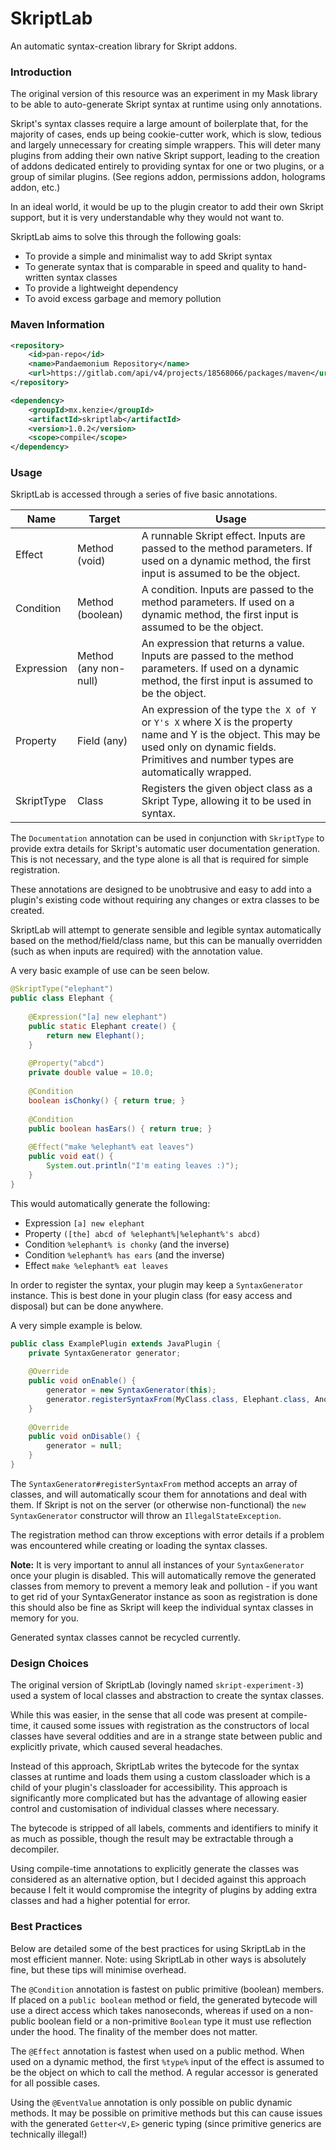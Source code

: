 SkriptLab
=====

An automatic syntax-creation library for Skript addons.

### Introduction

The original version of this resource was an experiment in my Mask library to be able to auto-generate Skript syntax at runtime using only annotations.

Skript's syntax classes require a large amount of boilerplate that, for the majority of cases, ends up being cookie-cutter work, which is slow, tedious and largely unnecessary for creating simple wrappers.
This will deter many plugins from adding their own native Skript support, leading to the creation of addons dedicated entirely to providing syntax for one or two plugins, or a group of similar plugins. (See regions addon, permissions addon, holograms addon, etc.)

In an ideal world, it would be up to the plugin creator to add their own Skript support, but it is very understandable why they would not want to.

SkriptLab aims to solve this through the following goals:
 - To provide a simple and minimalist way to add Skript syntax
 - To generate syntax that is comparable in speed and quality to hand-written syntax classes
 - To provide a lightweight dependency
 - To avoid excess garbage and memory pollution

### Maven Information

```xml
<repository>
    <id>pan-repo</id>
    <name>Pandaemonium Repository</name>
    <url>https://gitlab.com/api/v4/projects/18568066/packages/maven</url>
</repository>
``` 

```xml
<dependency>
    <groupId>mx.kenzie</groupId>
    <artifactId>skriptlab</artifactId>
    <version>1.0.2</version>
    <scope>compile</scope>
</dependency>
```

### Usage

SkriptLab is accessed through a series of five basic annotations.

|Name|Target|Usage|
|----|------|-----|
|Effect|Method (void)|A runnable Skript effect. Inputs are passed to the method parameters. If used on a dynamic method, the first input is assumed to be the object.|
|Condition|Method (boolean)|A condition. Inputs are passed to the method parameters. If used on a dynamic method, the first input is assumed to be the object.|
|Expression|Method (any non-null)|An expression that returns a value. Inputs are passed to the method parameters. If used on a dynamic method, the first input is assumed to be the object.|
|Property|Field (any)|An expression of the type `the X of Y` or `Y's X` where X is the property name and Y is the object. This may be used only on dynamic fields. Primitives and number types are automatically wrapped.|
|SkriptType|Class|Registers the given object class as a Skript Type, allowing it to be used in syntax.|

The `Documentation` annotation can be used in conjunction with `SkriptType` to provide extra details for Skript's automatic user documentation generation. This is not necessary, and the type alone is all that is required for simple registration. 

These annotations are designed to be unobtrusive and easy to add into a plugin's existing code without requiring any changes or extra classes to be created.

SkriptLab will attempt to generate sensible and legible syntax automatically based on the method/field/class name, but this can be manually overridden (such as when inputs are required) with the annotation value.

A very basic example of use can be seen below.

```java
@SkriptType("elephant")
public class Elephant {
    
    @Expression("[a] new elephant")
    public static Elephant create() {
        return new Elephant();
    }
    
    @Property("abcd")
    private double value = 10.0;
    
    @Condition
    boolean isChonky() { return true; }
    
    @Condition
    public boolean hasEars() { return true; }
    
    @Effect("make %elephant% eat leaves")
    public void eat() {
        System.out.println("I'm eating leaves :)");
    }
}
```

This would automatically generate the following:
 - Expression `[a] new elephant`
 - Property `([the] abcd of %elephant%|%elephant%'s abcd)`
 - Condition `%elephant% is chonky` (and the inverse)
 - Condition `%elephant% has ears` (and the inverse)
 - Effect `make %elephant% eat leaves`

In order to register the syntax, your plugin may keep a `SyntaxGenerator` instance. This is best done in your plugin class (for easy access and disposal) but can be done anywhere.

A very simple example is below.

```java
public class ExamplePlugin extends JavaPlugin {
    private SyntaxGenerator generator;
    
    @Override
    public void onEnable() {
        generator = new SyntaxGenerator(this);
        generator.registerSyntaxFrom(MyClass.class, Elephant.class, AnotherClass.class);
    }
    
    @Override
    public void onDisable() {
        generator = null;
    }
}
```

The `SyntaxGenerator#registerSyntaxFrom` method accepts an array of classes, and will automatically scour them for annotations and deal with them.
If Skript is not on the server (or otherwise non-functional) the `new SyntaxGenerator` constructor will throw an `IllegalStateException`.

The registration method can throw exceptions with error details if a problem was encountered while creating or loading the syntax classes.

**Note:** It is very important to annul all instances of your `SyntaxGenerator` once your plugin is disabled. This will automatically remove the generated classes from memory to prevent a memory leak and pollution - if you want to get rid of your SyntaxGenerator instance as soon as registration is done this should also be fine as Skript will keep the individual syntax classes in memory for you.

Generated syntax classes cannot be recycled currently.

### Design Choices

The original version of SkriptLab (lovingly named `skript-experiment-3`) used a system of local classes and abstraction to create the syntax classes.

While this was easier, in the sense that all code was present at compile-time, it caused some issues with registration as the constructors of local classes have several oddities and are in a strange state between public and explicitly private, which caused several headaches.

Instead of this approach, SkriptLab writes the bytecode for the syntax classes at runtime and loads them using a custom classloader which is a child of your plugin's classloader for accessibility.
This approach is significantly more complicated but has the advantage of allowing easier control and customisation of individual classes where necessary.

The bytecode is stripped of all labels, comments and identifiers to minify it as much as possible, though the result may be extractable through a decompiler.

Using compile-time annotations to explicitly generate the classes was considered as an alternative option, but I decided against this approach because I felt it would compromise the integrity of plugins by adding extra classes and had a higher potential for error.

### Best Practices

Below are detailed some of the best practices for using SkriptLab in the most efficient manner. Note: using SkriptLab in other ways is absolutely fine, but these tips will minimise overhead.

The `@Condition` annotation is fastest on public primitive (boolean) members. If placed on a `public boolean` method or field, the generated bytecode will use a direct access which takes nanoseconds, whereas if used on a non-public boolean field or a non-primitive `Boolean` type it must use reflection under the hood. The finality of the member does not matter.

The `@Effect` annotation is fastest when used on a public method. When used on a dynamic method, the first `%type%` input of the effect is assumed to be the object on which to call the method. A regular accessor is generated for all possible cases.

Using the `@EventValue` annotation is only possible on public dynamic methods. It may be possible on primitive methods but this can cause issues with the generated `Getter<V,E>` generic typing (since primitive generics are technically illegal!)
